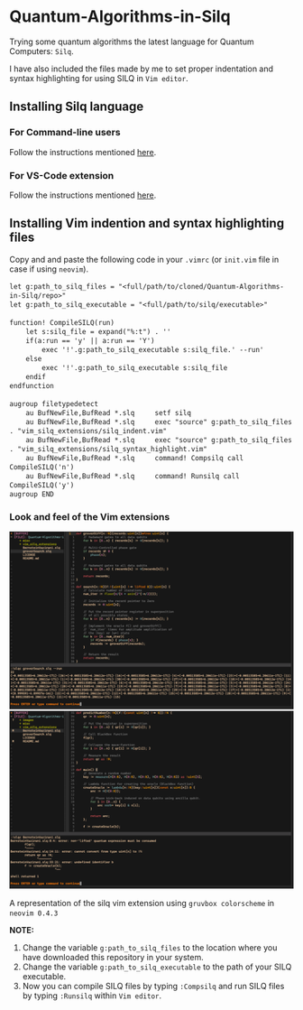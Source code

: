 # Quantum-Algorithms-in-Silq
Trying some quantum algorithms the latest language for Quantum Computers: `Silq`.

I have also included the files made by me to set proper indentation and syntax highlighting for using SILQ in `Vim editor`.

## Installing Silq language
### For Command-line users
Follow the instructions mentioned [here](https://github.com/AbeerVaishnav13/silq).

### For VS-Code extension
Follow the instructions mentioned [here](https://silq.ethz.ch/install).

## Installing Vim indention and syntax highlighting files
Copy and and paste the following code in your `.vimrc` (or `init.vim` file in case if using `neovim`).

```
let g:path_to_silq_files = "<full/path/to/cloned/Quantum-Algorithms-in-Silq/repo>"
let g:path_to_silq_executable = "<full/path/to/silq/executable>"

function! CompileSILQ(run)
	let s:silq_file = expand("%:t") . ''
	if(a:run == 'y' || a:run == 'Y')
		exec '!'.g:path_to_silq_executable s:silq_file.' --run'
	else
		exec '!'.g:path_to_silq_executable s:silq_file
	endif
endfunction

augroup filetypedetect
	au BufNewFile,BufRead *.slq		setf silq
	au BufNewFile,BufRead *.slq		exec "source" g:path_to_silq_files . "vim_silq_extensions/silq_indent.vim"
	au BufNewFile,BufRead *.slq		exec "source" g:path_to_silq_files . "vim_silq_extensions/silq_syntax_highlight.vim"
	au BufNewFile,BufRead *.slq		command! Compsilq call CompileSILQ('n')
	au BufNewFile,BufRead *.slq		command! Runsilq call CompileSILQ('y')
augroup END
```
### Look and feel of the Vim extensions

![:Runsilq](./images/SilqRun.png)
![:Compsilq](./images/SilqError.png)

A representation of the silq vim extension using `gruvbox colorscheme` in `neovim 0.4.3`

**NOTE:**

1. Change the variable `g:path_to_silq_files` to the location where you have downloaded this repository in your system.
2. Change the variable `g:path_to_silq_executable` to the path of your SILQ executable.
3. Now you can compile SILQ files by typing `:Compsilq` and run SILQ files by typing `:Runsilq` within `Vim editor`.
